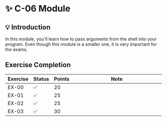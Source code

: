 # ✨ C-06 Module

## 💡 Introduction

In this module, you'll learn how to pass arguments from the shell
into your program. Even though this module is a smaller one, it
is very important for the exams.

## Exercise Completion

| Exercise | Status | Points | Note                         |
|----------|--------|--------|------------------------------|
| EX-00    | ✅      | 20     | <img width="441" height="1"> |
| EX-01    | ✅      | 25     |                              |
| EX-02    | ✅      | 25     |                              |
| EX-03    | ✅      | 30     |                              |